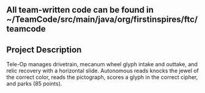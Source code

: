 ## All team-written code can be found in ~/TeamCode/src/main/java/org/firstinspires/ftc/teamcode

## Project Description
Tele-Op manages drivetrain, mecanum wheel glyph intake and outtake, and relic recovery with a horizontal slide. Autonomous reads knocks the jewel of the correct color, reads the pictograph, scores a glyph in the correct cipher, and parks (85 points).
